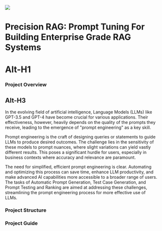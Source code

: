 <img src = "https://camo.githubusercontent.com/3cefee189432defff4cb59838ead898a2bd661cd4b475e25391c87edd2241782/68747470733a2f2f7374617469632e7769787374617469632e636f6d2f6d656469612f3038316535625f35353533383033666465656334636262383137656434653835653138393962327e6d76322e706e672f76312f66696c6c2f775f3234362c685f3130362c616c5f632c715f38352c75736d5f302e36365f312e30305f302e30312c656e635f6175746f2f313025323041636164656d7925323046412d30322532302d2532307472616e73706172656e742532306261636b67726f756e642532302d25323063726f707065642e706e67">

# Precision RAG: Prompt Tuning For Building Enterprise Grade RAG Systems
Alt-H1
======
### Project Overview
Alt-H3
------
In the evolving field of artificial intelligence, Language Models (LLMs) like GPT-3.5 and GPT-4 have become crucial for various applications. Their effectiveness, however, heavily depends on the quality of the prompts they receive, leading to the emergence of "prompt engineering" as a key skill.

Prompt engineering is the craft of designing queries or statements to guide LLMs to produce desired outcomes. The challenge lies in the sensitivity of these models to prompt nuances, where slight variations can yield vastly different results. This poses a significant hurdle for users, especially in business contexts where accuracy and relevance are paramount.

The need for simplified, efficient prompt engineering is clear. Automating and optimizing this process can save time, enhance LLM productivity, and make advanced AI capabilities more accessible to a broader range of users. The tasks of Automatic Prompt Generation, Test Case Generation, and Prompt Testing and Ranking are aimed at addressing these challenges, streamlining the prompt engineering process for more effective use of LLMs.

### Project Structure 

### Project Guide 


